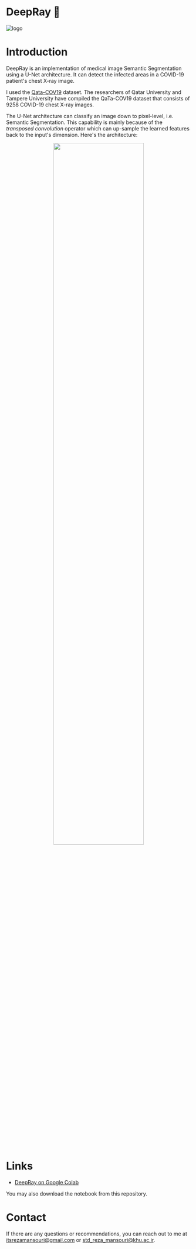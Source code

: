 # DeepRay 🦠
![logo](https://user-images.githubusercontent.com/46050829/200048325-230a5f61-4c25-4c29-ba88-dab39e864168.png)
# Introduction
DeepRay is an implementation of medical image Semantic Segmentation using a U-Net architecture. It can detect the infected areas in a COVID-19 patient's chest X-ray image. 

I used the <a href="http://qatacov.live/" target="_blank">Qata-COV19</a> dataset. The researchers of Qatar University and Tampere University have compiled the QaTa-COV19 dataset that consists of 9258 COVID-19 chest X-ray images.

The U-Net architecture can classify an image down to pixel-level, i.e. Semantic Segmentation. This capability is mainly because of the *transposed convolution* operator which can up-sample the learned features back to the input's dimension. Here's the architecture:
<p align="center">
  <img src="https://user-images.githubusercontent.com/46050829/200048878-be0a4a0c-e5f1-4281-9d01-8473e2f468a7.png" width="70%"/>
</p>

# Links
- <a href="https://colab.research.google.com/drive/1MwDyc2Vz7QQp93fj10Pu-CK9npKgZzdU" target="_blank">DeepRay on Google Colab</a>

You may also download the notebook from this repository.

# Contact
If there are any questions or recommendations, you can reach out to me at <a href="mailto:itsrezamansouri@gmail.com" target="_blank">itsrezamansouri@gmail.com</a> or <a href="mailto:std_reza_mansouri@khu.ac.ir" target="_blank">std_reza_mansouri@khu.ac.ir</a>.

